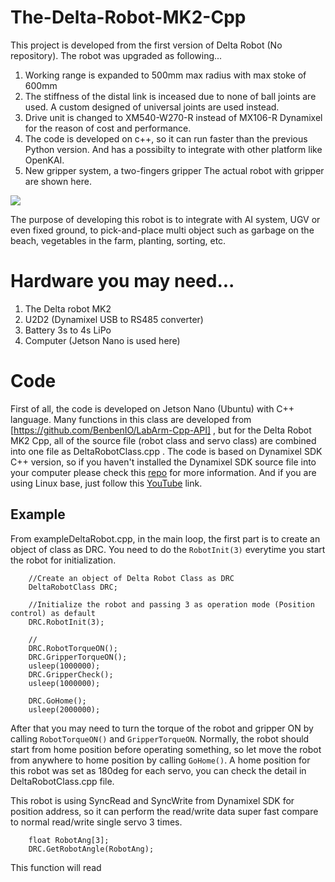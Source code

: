 # The-Delta-Robot-MK2-Cpp
This project is developed from the first version of Delta Robot (No repository). The robot was upgraded as following...
1. Working range is expanded to 500mm max radius with max stoke of 600mm
2. The stiffness of the distal link is inceased due to none of ball joints are used. A custom designed of universal joints are used instead.
3. Drive unit is changed to XM540-W270-R instead of MX106-R Dynamixel for the reason of cost and performance.
4. The code is developed on c++, so it can run faster than the previous Python version. And has a possibilty to integrate with other platform like OpenKAI.
5. New gripper system, a two-fingers gripper
The actual robot with gripper are shown here.

![](image/realrobot.png)

The purpose of developing this robot is to integrate with AI system, UGV or even fixed ground, to pick-and-place multi object such as garbage on the beach, vegetables in the farm, planting, sorting, etc. 

# Hardware you may need...
1. The Delta robot MK2
2. U2D2 (Dynamixel USB to RS485 converter)
3. Battery 3s to 4s LiPo
4. Computer (Jetson Nano is used here)

# Code
First of all, the code is developed on Jetson Nano (Ubuntu) with C++ language. Many functions in this class are developed from [https://github.com/BenbenIO/LabArm-Cpp-API] , but for the Delta Robot MK2 Cpp, all of the source file (robot class and servo class) are combined into one file as DeltaRobotClass.cpp . The code is based on Dynamixel SDK C++ version, so if you haven't installed the Dynamixel SDK source file into your computer please check this [repo](https://github.com/ROBOTIS-GIT/DynamixelSDK) for more information. And if you are using Linux base, just follow this [YouTube](https://www.youtube.com/watch?v=zb8I05D-LGE) link.

## Example
From exampleDeltaRobot.cpp, in the main loop, the first part is to create an object of class as DRC. You need to do the `RobotInit(3)` everytime you start the robot for initialization.
```
	//Create an object of Delta Robot Class as DRC
	DeltaRobotClass DRC;

	//Initialize the robot and passing 3 as operation mode (Position control) as default
	DRC.RobotInit(3);

	//
	DRC.RobotTorqueON();
	DRC.GripperTorqueON();
	usleep(1000000);
	DRC.GripperCheck();
	usleep(1000000);

	DRC.GoHome();
	usleep(2000000);
```
After that you may need to turn the torque of the robot and gripper ON by calling `RobotTorqueON()` and `GripperTorqueON`.
Normally, the robot should start from home position before operating something, so let move the robot from anywhere to home position by calling `GoHome()`. A home position for this robot was set as 180deg for each servo, you can check the detail in DeltaRobotClass.cpp file. 

This robot is using SyncRead and SyncWrite from Dynamixel SDK for position address, so it can perform the read/write data super fast compare to normal read/write single servo 3 times.
```
	float RobotAng[3];
	DRC.GetRobotAngle(RobotAng);
```
This function will read
  
